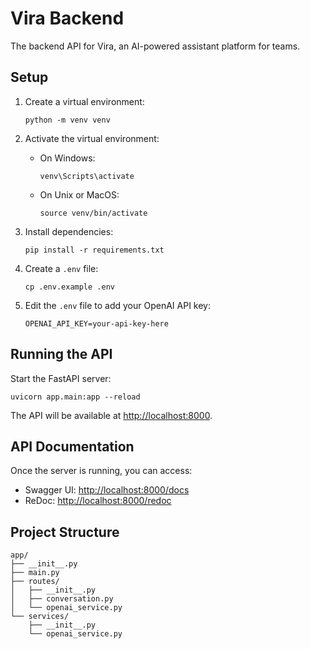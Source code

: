 # Vira Backend

The backend API for Vira, an AI-powered assistant platform for teams.

## Setup

1. Create a virtual environment:
   ```
   python -m venv venv
   ```

2. Activate the virtual environment:
   - On Windows:
     ```
     venv\Scripts\activate
     ```
   - On Unix or MacOS:
     ```
     source venv/bin/activate
     ```

3. Install dependencies:
   ```
   pip install -r requirements.txt
   ```

4. Create a `.env` file:
   ```
   cp .env.example .env
   ```

5. Edit the `.env` file to add your OpenAI API key:
   ```
   OPENAI_API_KEY=your-api-key-here
   ```

## Running the API

Start the FastAPI server:
```
uvicorn app.main:app --reload
```

The API will be available at [http://localhost:8000](http://localhost:8000).

## API Documentation

Once the server is running, you can access:
- Swagger UI: [http://localhost:8000/docs](http://localhost:8000/docs)
- ReDoc: [http://localhost:8000/redoc](http://localhost:8000/redoc)

## Project Structure

```
app/
├── __init__.py
├── main.py
├── routes/
│   ├── __init__.py
│   ├── conversation.py
│   └── openai_service.py
└── services/
    ├── __init__.py
    └── openai_service.py
``` 